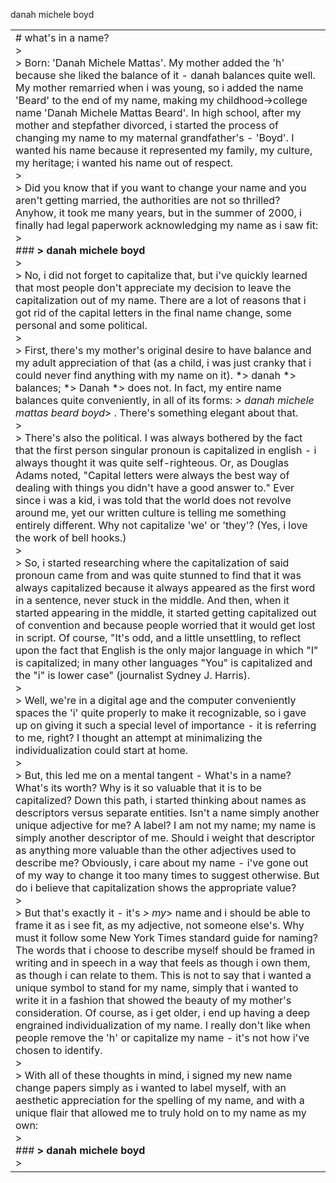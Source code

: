 danah michele boyd

|     |
| --- |
| # what's in a name?<br>><br>> Born: 'Danah Michele Mattas'. My mother added the 'h' because she liked the balance of it - danah balances quite well. My mother remarried when i was young, so i added the name 'Beard' to the end of my name, making my childhood->college name 'Danah Michele Mattas Beard'. In high school, after my mother and stepfather divorced, i started the process of changing my name to my maternal grandfather's - 'Boyd'. I wanted his name because it represented my family, my culture, my heritage; i wanted his name out of respect.<br>><br>> Did you know that if you want to change your name and you aren't getting married, the authorities are not so thrilled? Anyhow, it took me many years, but in the summer of 2000, i finally had legal paperwork acknowledging my name as i saw fit:<br>><br>### **> danah michele boyd**<br>><br>> No, i did not forget to capitalize that, but i've quickly learned that most people don't appreciate my decision to leave the capitalization out of my name. There are a lot of reasons that i got rid of the capital letters in the final name change, some personal and some political.<br>><br>> First, there's my mother's original desire to have balance and my adult appreciation of that (as a child, i was just cranky that i could never find anything with my name on it). *> danah *> balances; *> Danah *> does not. In fact, my entire name balances quite conveniently, in all of its forms: *> danah michele mattas beard boyd*> . There's something elegant about that.<br>><br>> There's also the political. I was always bothered by the fact that the first person singular pronoun is capitalized in english - i always thought it was quite self-righteous. Or, as Douglas Adams noted, "Capital letters were always the best way of dealing with things you didn't have a good answer to." Ever since i was a kid, i was told that the world does not revolve around me, yet our written culture is telling me something entirely different. Why not capitalize 'we' or 'they'? (Yes, i love the work of bell hooks.)<br>><br>> So, i started researching where the capitalization of said pronoun came from and was quite stunned to find that it was always capitalized because it always appeared as the first word in a sentence, never stuck in the middle. And then, when it started appearing in the middle, it started getting capitalized out of convention and because people worried that it would get lost in script. Of course, "It's odd, and a little unsettling, to reflect upon the fact that English is the only major language in which "I" is capitalized; in many other languages "You" is capitalized and the "i" is lower case" (journalist Sydney J. Harris).<br>><br>> Well, we're in a digital age and the computer conveniently spaces the 'i' quite properly to make it recognizable, so i gave up on giving it such a special level of importance - it is referring to me, right? I thought an attempt at minimalizing the individualization could start at home.<br>><br>> But, this led me on a mental tangent - What's in a name? What's its worth? Why is it so valuable that it is to be capitalized? Down this path, i started thinking about names as descriptors versus separate entities. Isn't a name simply another unique adjective for me? A label? I am not my name; my name is simply another descriptor of me. Should i weight that descriptor as anything more valuable than the other adjectives used to describe me? Obviously, i care about my name - i've gone out of my way to change it too many times to suggest otherwise. But do i believe that capitalization shows the appropriate value?<br>><br>> But that's exactly it - it's *> my*>  name and i should be able to frame it as i see fit, as my adjective, not someone else's. Why must it follow some New York Times standard guide for naming? The words that i choose to describe myself should be framed in writing and in speech in a way that feels as though i own them, as though i can relate to them. This is not to say that i wanted a unique symbol to stand for my name, simply that i wanted to write it in a fashion that showed the beauty of my mother's consideration. Of course, as i get older, i end up having a deep engrained individualization of my name. I really don't like when people remove the 'h' or capitalize my name - it's not how i've chosen to identify.<br>><br>> With all of these thoughts in mind, i signed my new name change papers simply as i wanted to label myself, with an aesthetic appreciation for the spelling of my name, and with a unique flair that allowed me to truly hold on to my name as my own:<br>><br>### **> danah michele boyd**<br>> |